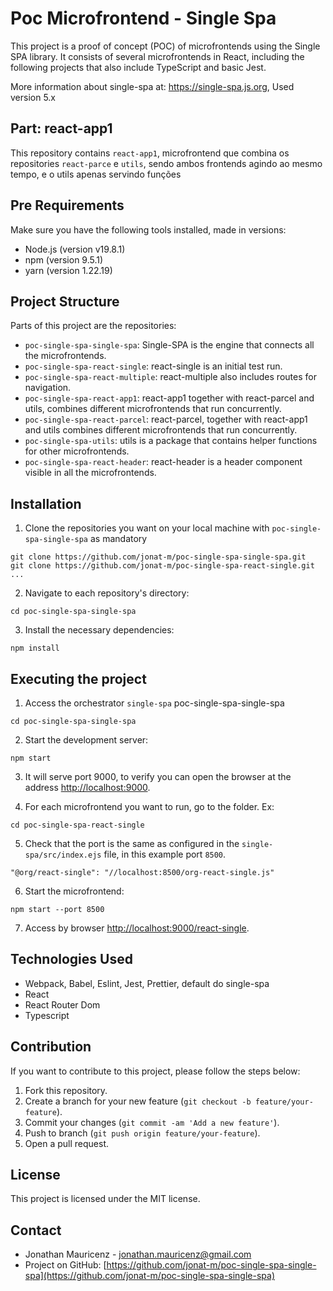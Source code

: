 # Poc Microfrontend - Single Spa

This project is a proof of concept (POC) of microfrontends using the Single SPA library. It consists of several microfrontends in React, including the following projects that also include TypeScript and basic Jest.

More information about single-spa at: https://single-spa.js.org, Used version 5.x

## Part: react-app1

This repository contains `react-app1`, microfrontend que combina os repositories `react-parce` e `utils`, sendo ambos frontends agindo ao mesmo tempo, e o utils apenas servindo funções

## Pre Requirements

Make sure you have the following tools installed, made in versions:

- Node.js (version v19.8.1)
- npm (version 9.5.1)
- yarn (version 1.22.19)

## Project Structure

Parts of this project are the repositories:
- `poc-single-spa-single-spa`: Single-SPA is the engine that connects all the microfrontends.
- `poc-single-spa-react-single`: react-single is an initial test run.
- `poc-single-spa-react-multiple`: react-multiple also includes routes for navigation.
- `poc-single-spa-react-app1`: react-app1 together with react-parcel and utils, combines different microfrontends that run concurrently.
- `poc-single-spa-react-parcel`: react-parcel, together with react-app1 and utils combines different microfrontends that run concurrently.
- `poc-single-spa-utils`: utils is a package that contains helper functions for other microfrontends.
- `poc-single-spa-react-header`: react-header is a header component visible in all the microfrontends.

## Installation

1. Clone the repositories you want on your local machine with `poc-single-spa-single-spa` as mandatory

```node
git clone https://github.com/jonat-m/poc-single-spa-single-spa.git
git clone https://github.com/jonat-m/poc-single-spa-react-single.git
...
```

2. Navigate to each repository's directory:

```node
cd poc-single-spa-single-spa
```

3. Install the necessary dependencies:

```node
npm install
```

## Executing the project

1. Access the orchestrator `single-spa` poc-single-spa-single-spa
```node
cd poc-single-spa-single-spa
```

2. Start the development server:

```node
npm start
```

3. It will serve port 9000, to verify you can open the browser at the address [http://localhost:9000](http://localhost:9000).

4. For each microfrontend you want to run, go to the folder. Ex:

```node
cd poc-single-spa-react-single
```

5. Check that the port is the same as configured in the `single-spa/src/index.ejs` file, in this example port `8500`.

```node
"@org/react-single": "//localhost:8500/org-react-single.js"    
```


6. Start the microfrontend:

```node
npm start --port 8500
```

7. Access by browser [http://localhost:9000/react-single](http://localhost:9000/react-single).


## Technologies Used

- Webpack, Babel, Eslint, Jest, Prettier, default do single-spa
- React
- React Router Dom
- Typescript

## Contribution

If you want to contribute to this project, please follow the steps below:

1. Fork this repository.
2. Create a branch for your new feature (`git checkout -b feature/your-feature`).
3. Commit your changes (`git commit -am 'Add a new feature'`).
4. Push to branch (`git push origin feature/your-feature`).
5. Open a pull request.

## License

This project is licensed under the MIT license.

## Contact

- Jonathan Mauricenz - jonathan.mauricenz@gmail.com
- Project on GitHub: [https://github.com/jonat-m/poc-single-spa-single-spa](https://github.com/jonat-m/poc-single-spa-single-spa)
